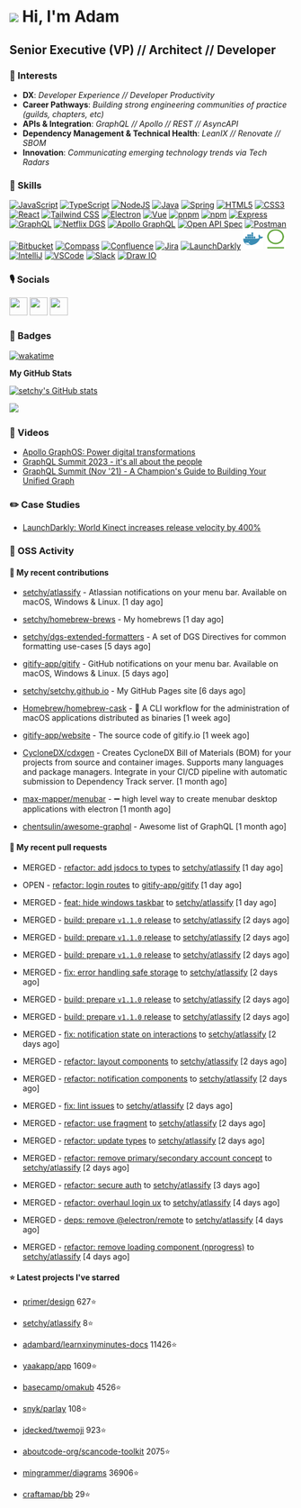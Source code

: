 ![](https://user-images.githubusercontent.com/18350557/176309783-0785949b-9127-417c-8b55-ab5a4333674e.gif) Hi, I'm Adam
============================================================================================================================

Senior Executive (VP) // Architect // Developer
-----------------------------------------------

### 🔭 Interests

- **DX**: *Developer Experience // Developer Productivity*
- **Career Pathways**: *Building strong engineering communities of practice (guilds, chapters, etc)*
- **APIs & Integration**: *GraphQL // Apollo // REST // AsyncAPI*
- **Dependency Management & Technical Health**: *LeanIX // Renovate // SBOM*
- **Innovation**: *Communicating emerging technology trends via Tech Radars*

### 💪 Skills

<p align="left">
  <a href="https://developer.mozilla.org/en-US/docs/Web/JavaScript" target="_blank" rel="noreferrer"><img src="https://raw.githubusercontent.com/danielcranney/readme-generator/main/public/icons/skills/javascript-colored.svg" width="36" height="36" alt="JavaScript" /></a>
  <a href="https://www.typescriptlang.org/" target="_blank" rel="noreferrer"><img src="https://raw.githubusercontent.com/danielcranney/readme-generator/main/public/icons/skills/typescript-colored.svg" width="36" height="36" alt="TypeScript" /></a>
  <a href="https://nodejs.org/en/" target="_blank" rel="noreferrer"><img src="https://raw.githubusercontent.com/danielcranney/readme-generator/main/public/icons/skills/nodejs-colored.svg" width="36" height="36" alt="NodeJS" /></a>
  <a href="https://www.oracle.com/java/" target="_blank" rel="noreferrer"><img src="https://raw.githubusercontent.com/danielcranney/readme-generator/main/public/icons/skills/java-colored.svg" width="36" height="36" alt="Java" /></a>
  <a href="https://spring.io/" target="_blank" rel="noreferrer"><img src="https://cdn.worldvectorlogo.com/logos/spring-3.svg" width="36" height="36" alt="Spring" /></a> 
  <a href="https://developer.mozilla.org/en-US/docs/Glossary/HTML5" target="_blank" rel="noreferrer"><img src="https://raw.githubusercontent.com/danielcranney/readme-generator/main/public/icons/skills/html5-colored.svg" width="36" height="36" alt="HTML5" /></a>
  <a href="https://www.w3.org/TR/CSS/#css" target="_blank" rel="noreferrer"><img src="https://raw.githubusercontent.com/danielcranney/readme-generator/main/public/icons/skills/css3-colored.svg" width="36" height="36" alt="CSS3" /></a>
  <a href="https://react.dev/" target="_blank" rel="noreferrer"><img src="https://cdn.worldvectorlogo.com/logos/react-2.svg" width="36" height="36" alt="React" /></a>
  <a href="https://tailwindcss.com/" target="_blank" rel="noreferrer"><img src="https://cdn.worldvectorlogo.com/logos/tailwind-css-2.svg" width="36" height="36" alt="Tailwind CSS" /></a>
  <a href="https://www.electronjs.org/" target="_blank" rel="noreferrer"><img src="https://cdn.worldvectorlogo.com/logos/electron-1.svg" width="36" height="36" alt="Electron" /></a>
  <a href="https://vuejs.org/" target="_blank" rel="noreferrer"><img src="https://cdn.worldvectorlogo.com/logos/vue-9.svg" width="36" height="36" alt="Vue" /></a>
  <a href="https://pnpm.io/" target="_blank" rel="noreferrer"><img src="https://encrypted-tbn0.gstatic.com/images?q=tbn:ANd9GcSGcwBnoTNg212cvEclMX-_qRw_P-_odFp3aafVal77Hg&s" width="36" height="36" alt="pnpm" /></a>
  <a href="https://www.npmjs.com/" target="_blank" rel="noreferrer"><img src="https://cdn.worldvectorlogo.com/logos/npm-square-red-1.svg" width="36" height="36" alt="npm" /></a>
  <a href="https://expressjs.com/" target="_blank" rel="noreferrer"><img src="https://raw.githubusercontent.com/danielcranney/readme-generator/main/public/icons/skills/express-colored.svg" width="36" height="36" alt="Express" /></a>
  <a href="https://graphql.org/" target="_blank" rel="noreferrer"><img src="https://raw.githubusercontent.com/danielcranney/readme-generator/main/public/icons/skills/graphql-colored.svg" width="36" height="36" alt="GraphQL" /></a>
  <a href="https://netflix.github.io/dgs/" target="_blank" rel="noreferrer"><img src="https://raw.githubusercontent.com/Netflix/dgs/main/docs/images/dgs-framework-brand/Icon/dgs-icon--blue.svg" width="36" height="36" alt="Netflix DGS" /></a>
  <a href="https://apollographql.com/" target="_blank" rel="noreferrer"><img src="https://cdn.worldvectorlogo.com/logos/apollo-graphql-compact.svg" width="36" height="36" alt="Apollo GraphQL" /></a>
  <a href="https://swagger.io/specification/" target="_blank" rel="noreferrer"><img src="https://cdn.worldvectorlogo.com/logos/openapi-1.svg" width="36" height="36" alt="Open API Spec" /></a>
  <a href="https://www.postman.com//" target="_blank" rel="noreferrer"><img src="https://cdn.worldvectorlogo.com/logos/postman.svg" width="36" height="36" alt="Postman" /></a>
  <a href="https://www.atlassian.com/software/bitbucket" target="_blank" rel="noreferrer"><img src="https://cdn.worldvectorlogo.com/logos/bitbucket-icon.svg" width="36" height="36" alt="Bitbucket" /></a>
  <a href="https://www.atlassian.com/software/compass" target="_blank" rel="noreferrer"><img src="https://cdn.worldvectorlogo.com/logos/atlassian-compass-1.svg" width="36" height="36" alt="Compass" /></a>
  <a href="https://www.atlassian.com/software/confluence" target="_blank" rel="noreferrer"><img src="https://cdn.worldvectorlogo.com/logos/confluence-1.svg" width="36" height="36" alt="Confluence" /></a>
  <a href="https://www.atlassian.com/software/jira" target="_blank" rel="noreferrer"><img src="https://cdn.worldvectorlogo.com/logos/jira-1.svg" width="36" height="36" alt="Jira" /></a>
  <a href="https://launchdarkly.com/" target="_blank" rel="noreferrer"><img src="https://cdn.worldvectorlogo.com/logos/launchdarkly-2.svg" width="36" height="36" alt="LaunchDarkly" /></a>
  <a href="https://docker.com/" target="_blank" rel="noreferrer"><img src="https://raw.githubusercontent.com/nx211/homer-icons/master/png/docker.png" width="36" height="36" alt="Docker" /></a>
  <a href="https://jfrog.com/artifactory/" target="_blank" rel="noreferrer"><img src="https://raw.githubusercontent.com/nx211/homer-icons/master/png/artifactory.png" width="36" height="36" alt="Artifactory" /></a>
  <a href="https://www.jetbrains.com/idea/" target="_blank" rel="noreferrer"><img src="https://cdn.worldvectorlogo.com/logos/intellij-idea-1.svg" width="36" height="36" alt="IntelliJ" /></a>
  <a href="https://code.visualstudio.com/" target="_blank" rel="noreferrer"><img src="https://cdn.worldvectorlogo.com/logos/visual-studio-code-1.svg" width="36" height="36" alt="VSCode" /></a>
  <a href="https://slack.com/" target="_blank" rel="noreferrer"><img src="https://cdn.worldvectorlogo.com/logos/slack-new-logo.svg" width="36" height="36" alt="Slack" /></a>
  <a href="https://drawio-app.com/" target="_blank" rel="noreferrer"><img src="https://cdn.worldvectorlogo.com/logos/draw-io.svg" width="36" height="36" alt="Draw IO" /></a>
</p>

                      

### 🎙️ Socials
                  
<p align="left">
  <a href="https://www.github.com/setchy" target="_blank" rel="noreferrer"><img src="https://raw.githubusercontent.com/danielcranney/readme-generator/main/public/icons/socials/github.svg" width="32" height="32" /></a>
  <a href="https://www.linkedin.com/in/adamsetch" target="_blank" rel="noreferrer"><img src="https://raw.githubusercontent.com/danielcranney/readme-generator/main/public/icons/socials/linkedin.svg" width="32" height="32" /></a>
  <a href="https://www.twitter.com/setchy87" target="_blank" rel="noreferrer"><img src="https://raw.githubusercontent.com/danielcranney/readme-generator/main/public/icons/socials/twitter.svg" width="32" height="32" /></a>
</p>

### 📛 Badges

[![wakatime](https://wakatime.com/badge/user/2b948ae2-4be1-4020-8a57-7de60b53fe1d.svg)](https://wakatime.com/@2b948ae2-4be1-4020-8a57-7de60b53fe1d)

<b>My GitHub Stats</b>

<a href="http://www.github.com/setchy"><img src="https://github-readme-stats.vercel.app/api?username=setchy&show_icons=true&hide=&count_private=true&title_color=0891b2&text_color=ffffff&icon_color=0891b2&bg_color=1c1917&hide_border=true&show_icons=true" alt="setchy's GitHub stats" /></a>

<a href="http://www.github.com/setchy"><img src="https://github-readme-streak-stats.herokuapp.com/?user=setchy&stroke=ffffff&background=1c1917&ring=0891b2&fire=0891b2&currStreakNum=ffffff&currStreakLabel=0891b2&sideNums=ffffff&sideLabels=ffffff&dates=ffffff&hide_border=true" /></a>

### 📼 Videos

- [Apollo GraphOS: Power digital transformations](https://www.apollographql.com/enterprise?wvideo=4fu2lsjssc)
- [GraphQL Summit 2023 - it's all about the people](https://www.youtube.com/watch?v=090IWEcHbJc)
- [GraphQL Summit (Nov '21) - A Champion's Guide to Building Your Unified Graph](https://www.apollographql.com/events/roundtable/graphql-summit-november-2021/a-champions-guide-to-building-your-unified-graph)

### ✏️ Case Studies

- [LaunchDarkly: World Kinect increases release velocity by 400%](https://launchdarkly.com/case-studies/world-kinect/)

### 🎯 OSS Activity
#### 🚀 My recent contributions



- [setchy/atlassify](https://github.com/setchy/atlassify) -  Atlassian notifications on your menu bar. Available on macOS, Windows &amp; Linux.  [1 day ago]

- [setchy/homebrew-brews](https://github.com/setchy/homebrew-brews) - My homebrews [1 day ago]

- [setchy/dgs-extended-formatters](https://github.com/setchy/dgs-extended-formatters) - A set of DGS Directives for common formatting use-cases [5 days ago]

- [gitify-app/gitify](https://github.com/gitify-app/gitify) - GitHub notifications on your menu bar. Available on macOS, Windows &amp; Linux. [5 days ago]

- [setchy/setchy.github.io](https://github.com/setchy/setchy.github.io) - My GitHub Pages site [6 days ago]

- [Homebrew/homebrew-cask](https://github.com/Homebrew/homebrew-cask) - 🍻 A CLI workflow for the administration of macOS applications distributed as binaries [1 week ago]

- [gitify-app/website](https://github.com/gitify-app/website) - The source code of gitify.io [1 week ago]

- [CycloneDX/cdxgen](https://github.com/CycloneDX/cdxgen) - Creates CycloneDX Bill of Materials (BOM) for your projects from source and container images. Supports many languages and package managers. Integrate in your CI/CD pipeline with automatic submission to Dependency Track server. [1 month ago]

- [max-mapper/menubar](https://github.com/max-mapper/menubar) - ➖ high level way to create menubar desktop applications with electron [1 month ago]

- [chentsulin/awesome-graphql](https://github.com/chentsulin/awesome-graphql) - Awesome list of GraphQL [1 month ago]

#### 🎉 My recent pull requests



- MERGED - [refactor: add jsdocs to types](https://github.com/setchy/atlassify/pull/128) to [setchy/atlassify](https://github.com/setchy/atlassify) [1 day ago]

- OPEN - [refactor: login routes](https://github.com/gitify-app/gitify/pull/1549) to [gitify-app/gitify](https://github.com/gitify-app/gitify) [1 day ago]

- MERGED - [feat: hide windows taskbar](https://github.com/setchy/atlassify/pull/127) to [setchy/atlassify](https://github.com/setchy/atlassify) [1 day ago]

- MERGED - [build: prepare `v1.1.0` release](https://github.com/setchy/atlassify/pull/121) to [setchy/atlassify](https://github.com/setchy/atlassify) [2 days ago]

- MERGED - [build: prepare `v1.1.0` release](https://github.com/setchy/atlassify/pull/120) to [setchy/atlassify](https://github.com/setchy/atlassify) [2 days ago]

- MERGED - [build: prepare `v1.1.0` release](https://github.com/setchy/atlassify/pull/119) to [setchy/atlassify](https://github.com/setchy/atlassify) [2 days ago]

- MERGED - [fix: error handling safe storage](https://github.com/setchy/atlassify/pull/118) to [setchy/atlassify](https://github.com/setchy/atlassify) [2 days ago]

- MERGED - [build: prepare `v1.1.0` release](https://github.com/setchy/atlassify/pull/117) to [setchy/atlassify](https://github.com/setchy/atlassify) [2 days ago]

- MERGED - [build: prepare `v1.1.0` release](https://github.com/setchy/atlassify/pull/116) to [setchy/atlassify](https://github.com/setchy/atlassify) [2 days ago]

- MERGED - [fix: notification state on interactions](https://github.com/setchy/atlassify/pull/115) to [setchy/atlassify](https://github.com/setchy/atlassify) [2 days ago]

- MERGED - [refactor: layout components](https://github.com/setchy/atlassify/pull/114) to [setchy/atlassify](https://github.com/setchy/atlassify) [2 days ago]

- MERGED - [refactor: notification components](https://github.com/setchy/atlassify/pull/113) to [setchy/atlassify](https://github.com/setchy/atlassify) [2 days ago]

- MERGED - [fix: lint issues](https://github.com/setchy/atlassify/pull/112) to [setchy/atlassify](https://github.com/setchy/atlassify) [2 days ago]

- MERGED - [refactor: use fragment](https://github.com/setchy/atlassify/pull/111) to [setchy/atlassify](https://github.com/setchy/atlassify) [2 days ago]

- MERGED - [refactor: update types](https://github.com/setchy/atlassify/pull/110) to [setchy/atlassify](https://github.com/setchy/atlassify) [2 days ago]

- MERGED - [refactor: remove primary/secondary account concept](https://github.com/setchy/atlassify/pull/108) to [setchy/atlassify](https://github.com/setchy/atlassify) [2 days ago]

- MERGED - [refactor: secure auth](https://github.com/setchy/atlassify/pull/105) to [setchy/atlassify](https://github.com/setchy/atlassify) [3 days ago]

- MERGED - [refactor: overhaul login ux](https://github.com/setchy/atlassify/pull/104) to [setchy/atlassify](https://github.com/setchy/atlassify) [4 days ago]

- MERGED - [deps: remove @electron/remote](https://github.com/setchy/atlassify/pull/103) to [setchy/atlassify](https://github.com/setchy/atlassify) [4 days ago]

- MERGED - [refactor: remove loading component (nprogress)](https://github.com/setchy/atlassify/pull/102) to [setchy/atlassify](https://github.com/setchy/atlassify) [4 days ago]

#### ⭐ Latest projects I've starred



- [primer/design](https://github.com/primer/design) 627⭐

- [setchy/atlassify](https://github.com/setchy/atlassify) 8⭐

- [adambard/learnxinyminutes-docs](https://github.com/adambard/learnxinyminutes-docs) 11426⭐

- [yaakapp/app](https://github.com/yaakapp/app) 1609⭐

- [basecamp/omakub](https://github.com/basecamp/omakub) 4526⭐

- [snyk/parlay](https://github.com/snyk/parlay) 108⭐

- [jdecked/twemoji](https://github.com/jdecked/twemoji) 923⭐

- [aboutcode-org/scancode-toolkit](https://github.com/aboutcode-org/scancode-toolkit) 2075⭐

- [mingrammer/diagrams](https://github.com/mingrammer/diagrams) 36906⭐

- [craftamap/bb](https://github.com/craftamap/bb) 29⭐


